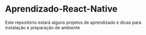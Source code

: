 # Aprendizado-React-Native
Este repositório estará alguns projetos de aprendizado e dicas para instalação e preparação de ambiente
